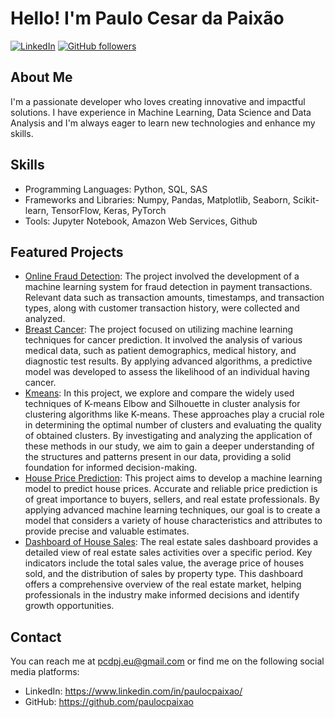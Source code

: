 # Hello! I'm Paulo Cesar da Paixão

[![LinkedIn](https://img.shields.io/badge/-LinkedIn-blue?style=flat-square&logo=linkedin&logoColor=white&link=https://www.linkedin.com/in/paulocpaixao/)]([https://www.linkedin.com/in/paulocpaixao/])
[![GitHub followers](https://img.shields.io/github/followers/paulocpaixao?label=Follow&style=social)](https://github.com/paulocpaixao)

## About Me
I'm a passionate developer who loves creating innovative and impactful solutions. I have experience in Machine Learning, Data Science and Data Analysis and I'm always eager to learn new technologies and enhance my skills.

## Skills

- Programming Languages: Python, SQL, SAS
- Frameworks and Libraries: Numpy, Pandas, Matplotlib, Seaborn, Scikit-learn, TensorFlow, Keras, PyTorch
- Tools: Jupyter Notebook, Amazon Web Services, Github

## Featured Projects

- [Online Fraud Detection](https://github.com/paulocpaixao/fraud_detection/blob/main/fraud_detection.ipynb): The project involved the development of a machine learning system for fraud detection in payment transactions. Relevant data such as transaction amounts, timestamps, and transaction types, along with customer transaction history, were collected and analyzed. 
- [Breast Cancer](https://github.com/paulocpaixao/breast_cancer/blob/main/load_breast_cancer.ipynb): The project focused on utilizing machine learning techniques for cancer prediction. It involved the analysis of various medical data, such as patient demographics, medical history, and diagnostic test results. By applying advanced algorithms, a predictive model was developed to assess the likelihood of an individual having cancer.
- [Kmeans](https://github.com/paulocpaixao/kmeans_elbow_and_silhouette/blob/main/Kmeans_Clustering_Using_Elbow_and_Silhouette.ipynb): In this project, we explore and compare the widely used techniques of K-means Elbow and Silhouette in cluster analysis for clustering algorithms like K-means. These approaches play a crucial role in determining the optimal number of clusters and evaluating the quality of obtained clusters. By investigating and analyzing the application of these methods in our study, we aim to gain a deeper understanding of the structures and patterns present in our data, providing a solid foundation for informed decision-making.
- [House Price Prediction](https://github.com/paulocpaixao/house_price_prediction/blob/main/House_Price_Prediction.ipynb): This project aims to develop a machine learning model to predict house prices. Accurate and reliable price prediction is of great importance to buyers, sellers, and real estate professionals. By applying advanced machine learning techniques, our goal is to create a model that considers a variety of house characteristics and attributes to provide precise and valuable estimates.
- [Dashboard of House Sales](https://github.com/paulocpaixao/dashboard_house_sales/blob/main/README.md): The real estate sales dashboard provides a detailed view of real estate sales activities over a specific period. Key indicators include the total sales value, the average price of houses sold, and the distribution of sales by property type. This dashboard offers a comprehensive overview of the real estate market, helping professionals in the industry make informed decisions and identify growth opportunities.

## Contact

You can reach me at pcdpj.eu@gmail.com or find me on the following social media platforms:

- LinkedIn: https://www.linkedin.com/in/paulocpaixao/
- GitHub: https://github.com/paulocpaixao
